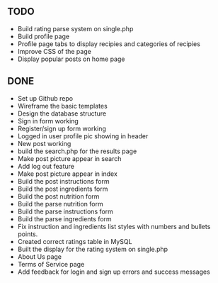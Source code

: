 TODO
----
* Build rating parse system on single.php
* Build profile page
* Profile page tabs to display recipies and categories of recipies
* Improve CSS of the page
* Display popular posts on home page

DONE
----
* Set up Github repo
* Wireframe the basic templates
* Design the database structure
* Sign in form working
* Register/sign up form working
* Logged in user profile pic showing in header
* New post working
* build the search.php for the results page
* Make post picture appear in search
* Add log out feature
* Make post picture appear in index
* Build the post instructions form
* Build the post ingredients form
* Build the post nutrition form
* Build the parse nutrition form
* Build the parse instructions form
* Build the parse ingredients form
* Fix instruction and ingredients list styles with numbers and bullets points.
* Created correct ratings table in MySQL
* Built the display for the rating system on single.php
* About Us page
* Terms of Service page
* Add feedback for login and sign up errors and success messages
